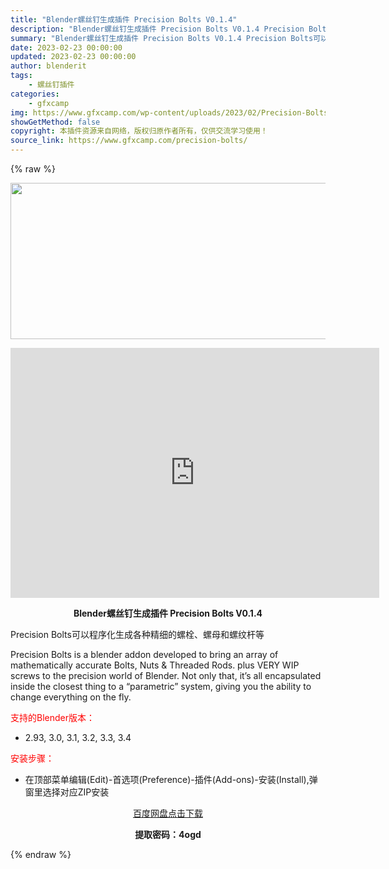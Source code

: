```yaml
---
title: "Blender螺丝钉生成插件 Precision Bolts V0.1.4"
description: "Blender螺丝钉生成插件 Precision Bolts V0.1.4 Precision Bolts可以程序化生成各种精细的螺栓、螺母和螺纹杆等 Precision Bolts is a ble..."
summary: "Blender螺丝钉生成插件 Precision Bolts V0.1.4 Precision Bolts可以程序化生成各种精细的螺栓、螺母和螺纹杆等 Precision Bolts is a ble..."
date: 2023-02-23 00:00:00
updated: 2023-02-23 00:00:00
author: blenderit
tags: 
    - 螺丝钉插件
categories:
    - gfxcamp
img: https://www.gfxcamp.com/wp-content/uploads/2023/02/Precision-Bolts.jpg
showGetMethod: false
copyright: 本插件资源来自网络，版权归原作者所有，仅供交流学习使用！
source_link: https://www.gfxcamp.com/precision-bolts/
---
```


{% raw %}
<div><p><img decoding="async" class="aligncenter size-full wp-image-109660" src="https://www.gfxcamp.com/wp-content/uploads/2023/02/Precision-Bolts.jpg" data-src="https://www.gfxcamp.com/wp-content/uploads/2023/02/Precision-Bolts.jpg" alt="" width="590" height="250" data-srcset="https://www.gfxcamp.com/wp-content/uploads/2023/02/Precision-Bolts.jpg 590w, https://www.gfxcamp.com/wp-content/uploads/2023/02/Precision-Bolts-150x64.jpg 150w" data-sizes="(max-width: 590px) 100vw, 590px"></p><p style="text-align: center;"><iframe loading="lazy" src="https://player.youku.com/embed/XNTkzNzg1MDQwMA==" width="590" height="400" frameborder="0" allowfullscreen="allowfullscreen" data-mce-fragment="1"></iframe></p><p style="text-align: center;"><strong>Blender螺丝钉生成插件 Precision Bolts V0.1.4</strong></p><p>Precision Bolts可以程序化生成各种精细的螺栓、螺母和螺纹杆等</p><p>Precision Bolts is a blender addon developed to bring an array of mathematically accurate Bolts, Nuts &amp; Threaded Rods. plus VERY WIP screws to the precision world of Blender. Not only that, it’s all encapsulated inside the closest thing to a “parametric” system, giving you the ability to change everything on the fly.</p><p style="text-align: left;"><span style="color: #ff0000;">支持的Blender版本：</span></p><ul>
<li style="text-align: left;">2.93, 3.0, 3.1, 3.2, 3.3, 3.4</li>
</ul><p style="text-align: left;"><span style="color: #ff0000;">安装步骤：</span></p><ul>
<li>在顶部菜单编辑(Edit)-首选项(Preference)-插件(Add-ons)-安装(Install),弹窗里选择对应ZIP安装</li>
</ul><p style="text-align: center;"><a class="maxbutton-3 maxbutton maxbutton-baidu" target="_blank" rel="noopener" href="https://pan.baidu.com/s/1jI3s_N1C60iaiS3jjaQ5AQ?pwd=4ogd"><span class="mb-text">百度网盘点击下载</span></a></p><p style="text-align: center;"><strong>提取密码：4ogd</strong></p></div>
<div style="display: none">gfxcamp</div>
{% endraw %}